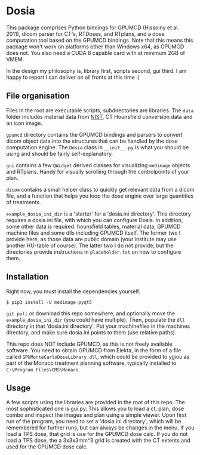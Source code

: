 Dosia
=====

This package comprises Python bindings for GPUMCD (Hissoiny et al. 2011), dicom parser for CT's, RTDoses, and RTplans, and a dose computation tool based on the GPUMCD bindings. Note that this means this package won't work on platforms other than Windows x64, as GPUMCD does not. You also need a CUDA 8 capable card with at minimum 2GB of VMEM.

In the design my philosophy is, library first, scripts second, gui third. I am happy to report I can deliver on all fronts at this time :)

File organisation
-----------------

Files in the root are executable scripts, subdirectories are libraries. The `data` folder includes material data from [NIST](https://materialsdata.nist.gov/), CT Hounsfield conversion data and an icon image.

`gpumcd` directory contains the GPUMCD bindings and parsers to convert dicom object data into the structures that can be handled by the dose computation engine. The `Dosia` class in `__init__.py` is what you should be using and should be fairly self-explanatory.

`gui` contains a few `QWidget` derived classes for visualizing `medimage` objects and RTplans. Handy for visually scrolling through the controlpoints of your plan.

`dicom` contains a small helper class to quickly get relevant data from a dicom file, and a function that helps you loop the dose engine over large quantities of treatments.

`example_dosia_ini_dir` is a 'starter' for a 'dosia.ini directory'. This directory requires a dosia.ini file, with which you can configure Dosia. In addition, some other data is required: hounsfield tables, material data, GPUMCD machine files and some dlls including GPUMCD itself. The former two I provide here, as those data are public domain (your institute may use another HU-table of course). The latter two I do not provide, but the directories provide instructions in `placeholder.txt` on how to configure them.

Installation
------------

Right now, you must install the dependencies yourself.

    $ pip3 install -U medimage pyqt5

`git pull` or download this repo somewhere, and optionally move the `example_dosia_ini_dir` (you could have multiple). Then, populate the `dll` directory in that 'dosia.ini directory'. Put your machinefiles in the machines directory, and make sure dosia.ini points to them (use relative paths).

This repo does NOT include GPUMCD, as this is not freely available software. You need to obtain GPUMCD from Elekta, in the form of a file called `GPUMonteCarloDoseLibrary.dll`, which could be provided to ygiou as part of the Monaco treatment planning software, typically installed to `C:\Program Files\CMS\Monaco`.

Usage
-----

A few scripts using the libraries are provided in the root of this repo. The most sophisticated one is gui.py. This allows you to load a ct, plan, dose combo and inspect the images and plan using a simple viewer. Upon first run of the program, you need to set a 'dosia.ini directory', which will be remembered for further runs, but can always be changes in the menu. If you load a TPS dose, that grid is use for the GPUMCD dose calc. If you do not load a TPS dose, the a 3x3x3mm^3 grid is created with the CT extents and used for the GPUMCD dose calc.
